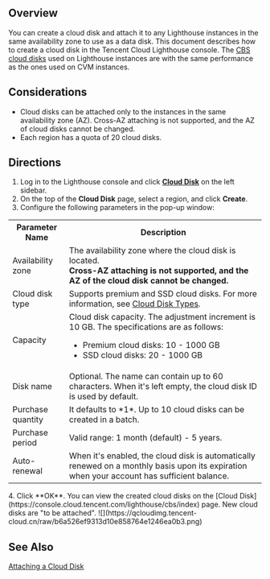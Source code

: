 ## Overview
You can create a cloud disk and attach it to any Lighthouse instances in the same availability zone to use as a data disk. This document describes how to create a cloud disk in the Tencent Cloud Lighthouse console.
<dx-alert infotype="explain" title="">
The [CBS cloud disks](https://intl.cloud.tencent.com/document/product/362/2345) used on Lighthouse instances are with the same performance as the ones used on CVM instances. 
</dx-alert>

## Considerations
- Cloud disks can be attached only to the instances in the same availability zone (AZ). Cross-AZ attaching is not supported, and the AZ of cloud disks cannot be changed.
- Each region has a quota of 20 cloud disks.

## Directions
1. Log in to the Lighthouse console and click **[Cloud Disk](https://console.cloud.tencent.com/lighthouse/cbs/index)** on the left sidebar.
2. On the top of the **Cloud Disk** page, select a region, and click **Create**.
3. Configure the following parameters in the pop-up window:
<table>
<tr>
<th>Parameter Name</th><th>Description</th>
</tr>
<tr>
<td>Availability zone</td><td>The availability zone where the cloud disk is located.<br><b>Cross-AZ attaching is not supported, and the AZ of the cloud disk cannot be changed.</b></td>
</tr>
<tr>
<td>Cloud disk type</td><td>Supports premium and SSD cloud disks. For more information, see <a href="https://intl.cloud.tencent.com/document/product/362/31636">Cloud Disk Types</a>.</td>
</tr>
<tr>
<td>Capacity</td>
<td>Cloud disk capacity. The adjustment increment is 10 GB. The specifications are as follows:
<ul class="params">
<li>Premium cloud disks: 10 - 1000 GB</li>
<li>SSD cloud disks: 20 - 1000 GB</li>
</ul>
</td>
</tr>
<tr>
<td>Disk name</td><td>Optional. The name can contain up to 60 characters. When it's left empty, the cloud disk ID is used by default.</td>
</tr>
<tr>
<td>Purchase quantity</td><td>It defaults to *1*. Up to 10 cloud disks can be created in a batch. </td>
</tr>
<tr>
<td>Purchase period</td><td>Valid range: 1 month (default) - 5 years.</td>
</tr>
<tr>
<td>Auto-renewal</td><td>When it's enabled, the cloud disk is automatically renewed on a monthly basis upon its expiration when your account has sufficient balance.</td>
</tr>
</table>
4. Click **OK**.
You can view the created cloud disks on the [Cloud Disk](https://console.cloud.tencent.com/lighthouse/cbs/index) page. New cloud disks are "to be attached".
![](https://qcloudimg.tencent-cloud.cn/raw/b6a526ef9313d10e858764e1246ea0b3.png)


## See Also
[Attaching a Cloud Disk](https://intl.cloud.tencent.com/document/product/1103/46568)
